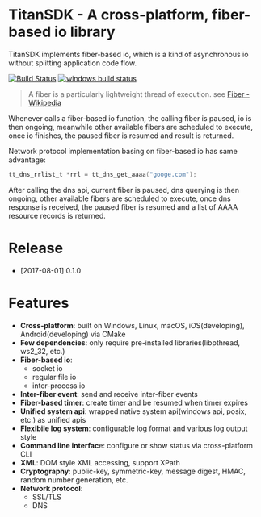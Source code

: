 # TitanSDK - A cross-platform, fiber-based io library

TitanSDK implements fiber-based io, which is a kind of asynchronous io without splitting application code flow.

[![Build Status](https://www.travis-ci.org/newser/TitanSDK.svg?branch=master)](https://www.travis-ci.org/newser/TitanSDK)
[![windows build status](https://ci.appveyor.com/api/projects/status/github/newser/TitanSDK?svg=true&passingText=windows%20passing&failingText=windows%20failing)](https://ci.appveyor.com/project/newser/titansdk)

> A fiber is a particularly lightweight thread of execution. see [Fiber - Wikipedia](https://en.wikipedia.org/wiki/Fiber_(computer_science))

Whenever calls a fiber-based io function, the calling fiber is paused, io is then ongoing, meanwhile other available fibers are scheduled to execute, once io finishes, the paused fiber is resumed and result is returned.

Network protocol implementation basing on fiber-based io has same advantage:
```C
tt_dns_rrlist_t *rrl = tt_dns_get_aaaa("googe.com");
```
After calling the dns api, current fiber is paused, dns querying is then ongoing, other available fibers are scheduled to execute, once dns response is received, the paused fiber is resumed and a list of AAAA resource records is returned.

# Release

- [2017-08-01] 0.1.0

# Features
- **Cross-platform**: built on Windows, Linux, macOS, iOS(developing), Android(developing) via CMake
- **Few dependencies**: only require pre-installed libraries(libpthread, ws2_32, etc.)
- **Fiber-based io**:
  - socket io
  - regular file io
  - inter-process io
- **Inter-fiber event**: send and receive inter-fiber events
- **Fiber-based timer**: create timer and be resumed when timer expires
- **Unified system api**: wrapped native system api(windows api, posix, etc.) as unified apis
- **Flexibile log system**: configurable log format and various log output style
- **Command line interfac**e: configure or show status via cross-platform CLI
- **XML**: DOM style XML accessing, support XPath
- **Cryptography**: public-key, symmetric-key, message digest, HMAC, random number generation, etc.
- **Network protocol**:
  - SSL/TLS
  - DNS
